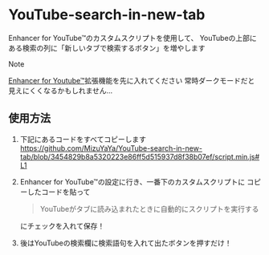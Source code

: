 # YouTube-search-in-new-tab
Enhancer for YouTube™のカスタムスクリプトを使用して、
YouTubeの上部にある検索の列に「新しいタブで検索するボタン」を増やします

> [!NOTE]
> [Enhancer for Youtube™](https://chromewebstore.google.com/detail/enhancer-for-youtube/ponfpcnoihfmfllpaingbgckeeldkhle)拡張機能を先に入れてください
> 常時ダークモードだと見えにくくなるかもしれません...

## 使用方法
1. 下記にあるコードをすべてコピーします
https://github.com/MizuYaYa/YouTube-search-in-new-tab/blob/3454829b8a5320223e86ff5d515937d8f38b07ef/script.min.js#L1

2. Enhancer for YouTube™の設定に行き、一番下のカスタムスクリプトに
   コピーしたコードを貼って
   > YouTubeがタブに読み込まれたときに自動的にスクリプトを実行する
   
   にチェックを入れて保存！
3. 後はYouTubeの検索欄に検索語句を入れて出たボタンを押すだけ！
